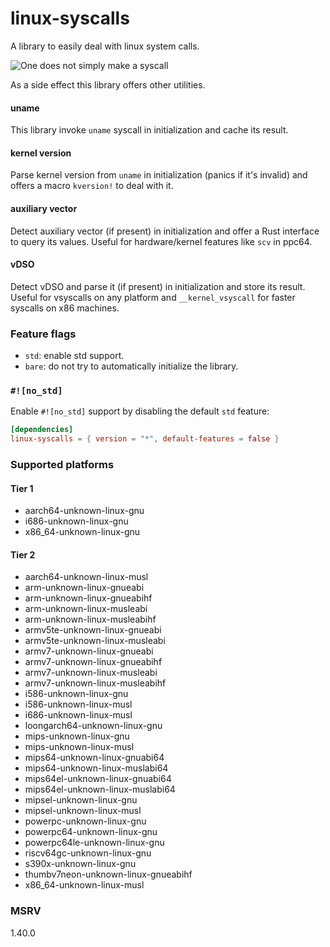# linux-syscalls

A library to easily deal with linux system calls.

![One does not simply make a syscall](https://i.imgflip.com/7ndzqd.jpg "memino")

As a side effect this library offers other utilities.

#### uname

This library invoke `uname` syscall in initialization and cache its result.

#### kernel version

Parse kernel version from `uname` in initialization (panics if it's invalid)
and offers a macro `kversion!` to deal with it.

#### auxiliary vector

Detect auxiliary vector (if present) in initialization and offer a Rust
interface to query its values. Useful for hardware/kernel features
like `scv` in ppc64.

#### vDSO

Detect vDSO and parse it (if present) in initialization and store its result.
Useful for vsyscalls on any platform and `__kernel_vsyscall` for faster
syscalls on x86 machines.

### Feature flags

- `std`: enable std support.
- `bare`: do not try to automatically initialize the library.

### `#![no_std]`

Enable `#![no_std]` support by disabling the default `std` feature:

```toml
[dependencies]
linux-syscalls = { version = "*", default-features = false }
```

### Supported platforms

#### Tier 1

- aarch64-unknown-linux-gnu
- i686-unknown-linux-gnu
- x86_64-unknown-linux-gnu

#### Tier 2

- aarch64-unknown-linux-musl
- arm-unknown-linux-gnueabi
- arm-unknown-linux-gnueabihf
- arm-unknown-linux-musleabi
- arm-unknown-linux-musleabihf
- armv5te-unknown-linux-gnueabi
- armv5te-unknown-linux-musleabi
- armv7-unknown-linux-gnueabi
- armv7-unknown-linux-gnueabihf
- armv7-unknown-linux-musleabi
- armv7-unknown-linux-musleabihf
- i586-unknown-linux-gnu
- i586-unknown-linux-musl
- i686-unknown-linux-musl
- loongarch64-unknown-linux-gnu
- mips-unknown-linux-gnu
- mips-unknown-linux-musl
- mips64-unknown-linux-gnuabi64
- mips64-unknown-linux-muslabi64
- mips64el-unknown-linux-gnuabi64
- mips64el-unknown-linux-muslabi64
- mipsel-unknown-linux-gnu
- mipsel-unknown-linux-musl
- powerpc-unknown-linux-gnu
- powerpc64-unknown-linux-gnu
- powerpc64le-unknown-linux-gnu
- riscv64gc-unknown-linux-gnu
- s390x-unknown-linux-gnu
- thumbv7neon-unknown-linux-gnueabihf
- x86_64-unknown-linux-musl

### MSRV

1.40.0
